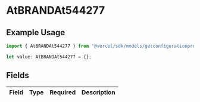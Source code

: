 # AtBRANDAt544277

## Example Usage

```typescript
import { AtBRANDAt544277 } from "@vercel/sdk/models/getconfigurationproductsop.js";

let value: AtBRANDAt544277 = {};
```

## Fields

| Field       | Type        | Required    | Description |
| ----------- | ----------- | ----------- | ----------- |